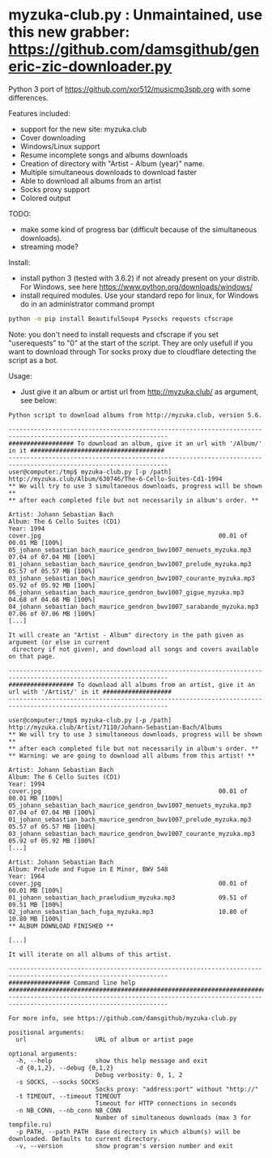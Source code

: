 # myzuka-club.py : Unmaintained, use this new grabber: https://github.com/damsgithub/generic-zic-downloader.py

Python 3 port of https://github.com/xor512/musicmp3spb.org with some differences.

Features included:
* support for the new site: myzuka.club
* Cover downloading
* Windows/Linux support
* Resume incomplete songs and albums downloads
* Creation of directory with "Artist - Album (year)" name.
* Multiple simultaneous downloads to download faster
* Able to download all albums from an artist
* Socks proxy support
* Colored output

TODO:
* make some kind of progress bar (difficult because of the simultaneous downloads).
* streaming mode?

Install:
* install python 3 (tested with 3.6.2) if not already present on your distrib. For Windows, see here https://www.python.org/downloads/windows/
* install required modules. Use your standard repo for linux, for Windows do in an administrator command prompt

```sh
python -m pip install BeautifulSoup4 Pysocks requests cfscrape
```

Note: you don't need to install requests and cfscrape if you set "userequests" to "0" at the start of the script. They are only usefull if you want to download through Tor socks proxy due to cloudflare detecting the script as a bot.

Usage:
* Just give it an album or artist url from http://myzuka.club/ as argument, see below:

```
Python script to download albums from http://myzuka.club, version 5.6.

------------------------------------------------------------------------------------------------------------------
################## To download an album, give it an url with '/Album/' in it #####################################
------------------------------------------------------------------------------------------------------------------
user@computer:/tmp$ myzuka-club.py [-p /path] http://myzuka.club/Album/630746/The-6-Cello-Suites-Cd1-1994
** We will try to use 3 simultaneous downloads, progress will be shown **
** after each completed file but not necessarily in album's order. **

Artist: Johann Sebastian Bach
Album: The 6 Cello Suites (CD1)
Year: 1994
cover.jpg                                                 00.01 of 00.01 MB [100%]
05_johann_sebastian_bach_maurice_gendron_bwv1007_menuets_myzuka.mp3        07.04 of 07.04 MB [100%]
01_johann_sebastian_bach_maurice_gendron_bwv1007_prelude_myzuka.mp3        05.57 of 05.57 MB [100%]
03_johann_sebastian_bach_maurice_gendron_bwv1007_courante_myzuka.mp3        05.92 of 05.92 MB [100%]
06_johann_sebastian_bach_maurice_gendron_bwv1007_gigue_myzuka.mp3        04.68 of 04.68 MB [100%]
04_johann_sebastian_bach_maurice_gendron_bwv1007_sarabande_myzuka.mp3        07.06 of 07.06 MB [100%]
[...]

It will create an "Artist - Album" directory in the path given as argument (or else in current
 directory if not given), and download all songs and covers available on that page.

------------------------------------------------------------------------------------------------------------------
################## To download all albums from an artist, give it an url with '/Artist/' in it ###################
------------------------------------------------------------------------------------------------------------------

user@computer:/tmp$ myzuka-club.py [-p /path] http://myzuka.club/Artist/7110/Johann-Sebastian-Bach/Albums
** We will try to use 3 simultaneous downloads, progress will be shown **
** after each completed file but not necessarily in album's order. **
** Warning: we are going to download all albums from this artist! **

Artist: Johann Sebastian Bach
Album: The 6 Cello Suites (CD1)
Year: 1994
cover.jpg                                                 00.01 of 00.01 MB [100%]
05_johann_sebastian_bach_maurice_gendron_bwv1007_menuets_myzuka.mp3        07.04 of 07.04 MB [100%]
01_johann_sebastian_bach_maurice_gendron_bwv1007_prelude_myzuka.mp3        05.57 of 05.57 MB [100%]
03_johann_sebastian_bach_maurice_gendron_bwv1007_courante_myzuka.mp3        05.92 of 05.92 MB [100%]
[...]

Artist: Johann Sebastian Bach
Album: Prelude and Fugue in E Minor, BWV 548
Year: 1964
cover.jpg                                                 00.01 of 00.01 MB [100%]
01_johann_sebastian_bach_praeludium_myzuka.mp3            09.51 of 09.51 MB [100%]
02_johann_sebastian_bach_fuga_myzuka.mp3                  10.80 of 10.80 MB [100%]
** ALBUM DOWNLOAD FINISHED **

[...]

It will iterate on all albums of this artist.

------------------------------------------------------------------------------------------------------------------
################# Command line help ##############################################################################
------------------------------------------------------------------------------------------------------------------

For more info, see https://github.com/damsgithub/myzuka-club.py

positional arguments:
  url                   URL of album or artist page

optional arguments:
  -h, --help            show this help message and exit
  -d {0,1,2}, --debug {0,1,2}
                        Debug verbosity: 0, 1, 2
  -s SOCKS, --socks SOCKS
                        Socks proxy: "address:port" without "http://"
  -t TIMEOUT, --timeout TIMEOUT
                        Timeout for HTTP connections in seconds
  -n NB_CONN, --nb_conn NB_CONN
                        Number of simultaneous downloads (max 3 for tempfile.ru)
  -p PATH, --path PATH  Base directory in which album(s) will be downloaded. Defaults to current directory.
  -v, --version         show program's version number and exit
  
```
